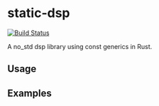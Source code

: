 # static-dsp
[![Build Status](https://travis-ci.org/bennetthardwick/static-dsp.svg?branch=master)](https://travis-ci.org/bennetthardwick/static-dsp) 

A no_std dsp library using const generics in Rust.

## Usage

## Examples

